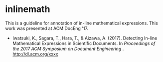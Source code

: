 # inlinemath

This is a guideline for annotation of in-line mathematical expressions. This work was presented at ACM DocEng '17.

* Iwatsuki, K., Sagara, T., Hara, T., & Aizawa, A. (2017). Detecting In-line Mathematical Expressions in Scientific Documents. In _Proceedings of the 2017 ACM Symposium on Document Engineering_ . http://dl.acm.org/xxxx
